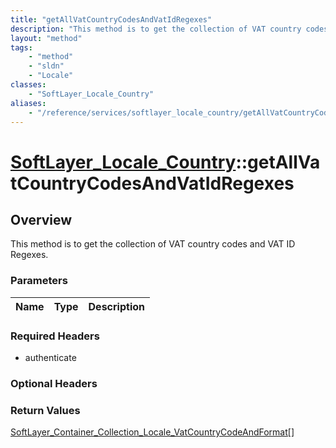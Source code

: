 ```yaml
---
title: "getAllVatCountryCodesAndVatIdRegexes"
description: "This method is to get the collection of VAT country codes and VAT ID Regexes."
layout: "method"
tags:
    - "method"
    - "sldn"
    - "Locale"
classes:
    - "SoftLayer_Locale_Country"
aliases:
    - "/reference/services/softlayer_locale_country/getAllVatCountryCodesAndVatIdRegexes"
---
```

# [SoftLayer_Locale_Country](/reference/services/SoftLayer_Locale_Country)::getAllVatCountryCodesAndVatIdRegexes




## Overview 
This method is to get the collection of VAT country codes and VAT ID Regexes. 

### Parameters 
|Name | Type | Description |
| --- | --- | --- |


### Required Headers
* authenticate

### Optional Headers

### Return Values
<a href='/reference/datatypes/SoftLayer_Container_Collection_Locale_VatCountryCodeAndFormat'>SoftLayer_Container_Collection_Locale_VatCountryCodeAndFormat[] </a>

